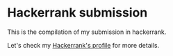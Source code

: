 # Hackerrank submission

This is the compilation of my submission in hackerrank.

Let's check my <a href="https://www.hackerrank.com/Muhammadadityog1">Hackerrank's profile</a> for more details.
